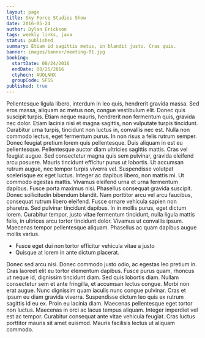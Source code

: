 ```yaml
---
layout: page
title: Sky Force Studios Show
date: 2016-05-24
author: Dylan Erickson
tags: weekly links, java
status: published
summary: Etiam id sagittis metus, in blandit justo. Cras quis.
banner: images/banner/meeting-01.jpg
booking:
  startDate: 08/24/2016
  endDate: 08/25/2016
  ctyhocn: AUOLNHX
  groupCode: SFSS
published: true
---
```

Pellentesque ligula libero, interdum in leo quis, hendrerit gravida massa. Sed eros massa, aliquam ac metus non, congue vestibulum elit. Donec quis suscipit turpis. Etiam neque mauris, hendrerit non fermentum quis, gravida nec dolor. Etiam lacinia nisi et magna sagittis, non vulputate turpis tincidunt. Curabitur urna turpis, tincidunt non luctus in, convallis nec est. Nulla non commodo lectus, eget fermentum purus. In non risus a felis rutrum semper. Donec feugiat pretium lorem quis pellentesque. Duis aliquam in est eu pellentesque. Pellentesque auctor diam ultricies sagittis mattis. Cras vel feugiat augue. Sed consectetur magna quis sem pulvinar, gravida eleifend arcu posuere. Mauris tincidunt efficitur purus ut lobortis. Ut accumsan rutrum augue, nec tempor turpis viverra vel.
Suspendisse volutpat scelerisque ex eget luctus. Integer ac dapibus libero, non mattis mi. Ut commodo egestas mattis. Vivamus eleifend urna et urna fermentum dapibus. Fusce porta maximus nisi. Phasellus consequat gravida suscipit. Donec sollicitudin bibendum blandit. Nam porttitor arcu vel arcu faucibus, consequat rutrum libero eleifend. Fusce ornare vehicula sapien non pharetra. Sed pulvinar tincidunt dapibus. In in mollis purus, eget dictum lorem. Curabitur tempor, justo vitae fermentum tincidunt, nulla ligula mattis felis, in ultrices arcu tortor tincidunt dolor. Vivamus ut convallis ipsum. Maecenas tempor pellentesque aliquam. Phasellus ac quam dapibus augue mollis varius.

* Fusce eget dui non tortor efficitur vehicula vitae a justo
* Quisque at lorem in ante dictum placerat.

Donec sed arcu nisi. Donec commodo justo odio, ac egestas leo pretium in. Cras laoreet elit eu tortor elementum dapibus. Fusce purus quam, rhoncus ut neque id, dignissim tincidunt diam. Sed quis lobortis diam. Nullam consectetur sem et ante fringilla, et accumsan lectus congue. Morbi non erat augue.
Nunc dignissim quam iaculis nunc congue pulvinar. Cras et ipsum eu diam gravida viverra. Suspendisse dictum leo quis ex rutrum sagittis id eu ex. Proin eu lacinia diam. Maecenas pellentesque eget tortor non luctus. Maecenas in orci ac lacus tempus aliquam. Integer imperdiet vel est ac tempor. Curabitur consequat ante vitae vehicula feugiat. Cras luctus porttitor mauris sit amet euismod. Mauris facilisis lectus ut aliquam commodo.
